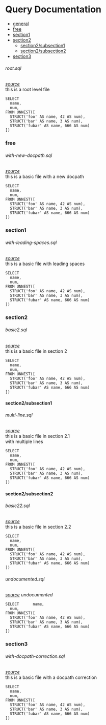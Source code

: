 # Query Documentation
- [general](ROOT)
- [free](free)
- [section1](section1)
- [section2](section2)
  - [section2/subsection1](section2/subsection1)
  - [section2/subsection2](section2/subsection2)
- [section3](section3)

<a name="ROOT"></a>
###### root.sql
_[source](./../examples/root.sql)_  
this is a root level file

    SELECT
      name,
      num,
    FROM UNNEST([
      STRUCT('foo' AS name, 42 AS num),
      STRUCT('bar' AS name, 3 AS num),
      STRUCT('fubar' AS name, 666 AS num)
    ])

<a name="free"></a>
### free
###### with-new-docpath.sql
_[source](./../examples/not-a-section/with-new-docpath.sql)_  
this is a basic file with a new docpath

    SELECT
      name,
      num,
    FROM UNNEST([
      STRUCT('foo' AS name, 42 AS num),
      STRUCT('bar' AS name, 3 AS num),
      STRUCT('fubar' AS name, 666 AS num)
    ])


<a name="section1"></a>
### section1
###### with-leading-spaces.sql
_[source](./../examples/section1/with-leading-spaces.sql)_  
this is a basic file with leading spaces

    SELECT
      name,
      num,
    FROM UNNEST([
      STRUCT('foo' AS name, 42 AS num),
      STRUCT('bar' AS name, 3 AS num),
      STRUCT('fubar' AS name, 666 AS num)
    ])


<a name="section2"></a>
### section2
###### basic2.sql
_[source](./../examples/section2/basic2.sql)_  
this is a basic file in section 2

    SELECT
      name,
      num,
    FROM UNNEST([
      STRUCT('foo' AS name, 42 AS num),
      STRUCT('bar' AS name, 3 AS num),
      STRUCT('fubar' AS name, 666 AS num)
    ])

<a name="section2/subsection1"></a>
#### section2/subsection1
###### multi-line.sql
_[source](./../examples/section2/subsection1/multi-line.sql)_  
this is a basic file in section 2.1  
with multiple lines

    SELECT
      name,
      num,
    FROM UNNEST([
      STRUCT('foo' AS name, 42 AS num),
      STRUCT('bar' AS name, 3 AS num),
      STRUCT('fubar' AS name, 666 AS num)
    ])


<a name="section2/subsection2"></a>
#### section2/subsection2
###### basic22.sql
_[source](./../examples/section2/subsection2/basic22.sql)_  
this is a basic file in section 2.2

    SELECT
      name,
      num,
    FROM UNNEST([
      STRUCT('foo' AS name, 42 AS num),
      STRUCT('bar' AS name, 3 AS num),
      STRUCT('fubar' AS name, 666 AS num)
    ])

###### undocumented.sql
_[source](./../examples/section2/subsection2/undocumented.sql)_
_undocumented_

    SELECT      name,
      num,
    FROM UNNEST([
      STRUCT('foo' AS name, 42 AS num),
      STRUCT('bar' AS name, 3 AS num),
      STRUCT('fubar' AS name, 666 AS num)
    ])



<a name="section3"></a>
### section3
###### with-docpath-correction.sql
_[source](./../examples/not-a-section/section3/with-docpath-correction.sql)_  
this is a basic file with a docpath correction

    SELECT
      name,
      num,
    FROM UNNEST([
      STRUCT('foo' AS name, 42 AS num),
      STRUCT('bar' AS name, 3 AS num),
      STRUCT('fubar' AS name, 666 AS num)
    ])


